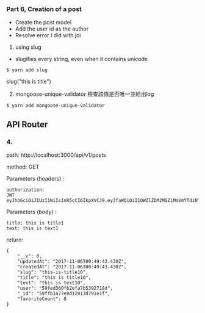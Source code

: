 ### Part 6, Creation of a post

- Create the post model
- Add the user id as the author
- Resolve error I did with joi

1. using slug
- slugifies every string, even when it contains unicode
```
$ yarn add slug
```
slug("this is title")

2. mongoose-unique-validator
檢查該值是否唯一並給出log
```
$ yarn add mongoose-unique-validator
```

## API Router
### 4. 
path: http://localhost:3000/api/v1/posts 

method: GET

Parameters (headers) :
```
authorization:
JWT eyJhbGciOiJIUzI1NiIsInR5cCI6IkpXVCJ9.eyJfaWQiOiI1OWZlZDM2MGZiMmVmYTdiNTM5MjcxOGQiLCJpYXQiOjE1MDk4NzI1NDR9.9kYiLoTKVBt7f2VBLkMOhTdhEMjShuJ2YeXjQY5UTIA
```

Parameters (body) :
```
title: this is title1
text: this is text1
```

return:
```
{
    "__v": 0,
    "updatedAt": "2017-11-06T00:49:43.430Z",
    "createdAt": "2017-11-06T00:49:43.430Z",
    "slug": "this-is-title10",
    "title": "this is title10",
    "text": "this is text10",
    "user": "59fed360fb2efa7b5392718d",
    "_id": "59ffb1a77e8d12013d791e1f",
    "favoriteCount": 0
}
```


